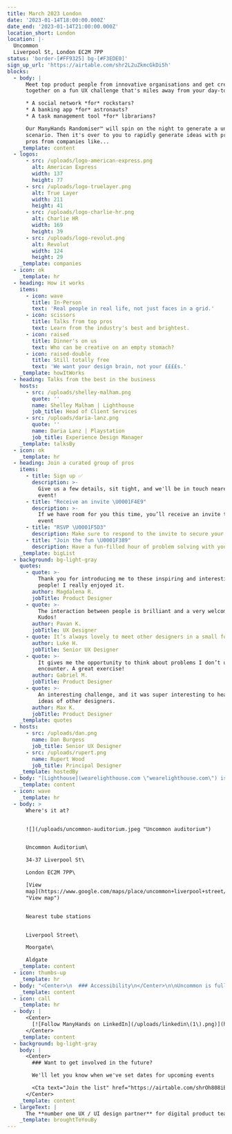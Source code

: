 ```yaml
---
title: March 2023 London
date: '2023-01-14T18:00:00.000Z'
date_end: '2023-01-14T21:00:00.000Z'
location_short: London
location: |-
  Uncommon
  Liverpool St, London EC2M 7PP
status: 'border-[#FF9325] bg-[#F3EDE0]'
sign_up_url: 'https://airtable.com/shr2L2uZkmcGkDi5h'
blocks:
  - body: |
      Meet top product people from innovative organisations and get creative
      together on a fun UX challenge that's miles away from your day-to-day.

      * A social network *for* rockstars?
      * A banking app *for* astronauts?
      * A task management tool *for* librarians?

      Our ManyHands Randomiser™ will spin on the night to generate a unique
      scenario. Then it's over to you to rapidly generate ideas with product
      pros from companies like...
    _template: content
  - logos:
      - src: /uploads/logo-american-express.png
        alt: American Express
        width: 137
        height: 77
      - src: /uploads/logo-truelayer.png
        alt: True Layer
        width: 211
        height: 41
      - src: /uploads/logo-charlie-hr.png
        alt: Charlie HR
        width: 169
        height: 39
      - src: /uploads/logo-revolut.png
        alt: Revolut
        width: 124
        height: 29
    _template: companies
  - icon: ok
    _template: hr
  - heading: How it works
    items:
      - icon: wave
        title: In-Person
        text: 'Real people in real life, not just faces in a grid.'
      - icon: scissors
        title: Talks from top pros
        text: Learn from the industry's best and brightest.
      - icon: raised
        title: Dinner's on us
        text: Who can be creative on an empty stomach?
      - icon: raised-double
        title: Still totally free
        text: 'We want your design brain, not your ££££s.'
    _template: howItWorks
  - heading: Talks from the best in the business
    hosts:
      - src: /uploads/shelley-malham.png
        quote: ''
        name: Shelley Malham | Lighthouse
        job_title: Head of Client Services
      - src: /uploads/daria-lanz.png
        quote: ''
        name: Daria Lanz | Playstation
        job_title: Experience Design Manager
    _template: talksBy
  - icon: ok
    _template: hr
  - heading: Join a curated group of pros
    items:
      - title: Sign up ✅
        description: >-
          Give us a few details, sit tight, and we'll be in touch nearer the
          event!
      - title: "Receive an invite \U0001F4E9"
        description: >-
          If we have room for you this time, you’ll receive an invite to the
          event
      - title: "RSVP \U0001F5D3️"
        description: Make sure to respond to the invite to secure your seat
      - title: "Join the fun \U0001F389"
        description: Have a fun-filled hour of problem solving with your new best mates
    _template: bigList
  - background: bg-light-gray
    quotes:
      - quote: >-
          Thank you for introducing me to these inspiring and interesting
          people! I really enjoyed it.
        author: Magdalena R.
        jobTitle: Product Designer
      - quote: >-
          The interaction between people is brilliant and a very welcoming team.
          Kudos!
        author: Pavan K.
        jobTitle: UX Designer
      - quote: It’s always lovely to meet other designers in a small forum like this.
        author: Luke H.
        jobTitle: Senior UX Designer
      - quote: >-
          It gives me the opportunity to think about problems I don’t usually
          encounter. A great exercise!
        author: Gabriel M.
        jobTitle: Product Designer
      - quote: >-
          An interesting challenge, and it was super interesting to hear the
          ideas of other designers.
        author: Max K.
        jobTitle: Product Designer
    _template: quotes
  - hosts:
      - src: /uploads/dan.png
        name: Dan Burgess
        job_title: Senior UX Designer
      - src: /uploads/rupert.png
        name: Rupert Wood
        job_title: Principal Designer
    _template: hostedBy
  - body: "[Lighthouse](wearelighthouse.com \"wearelighthouse.com\") is a specialist UX and UI design agency based in London, rusted by enterprise organisations to tackle the toughest challenges since 2008 \U0001F680\n"
    _template: content
  - icon: wave
    _template: hr
  - body: >
      Where's it at?


      ![](/uploads/uncommon-auditorium.jpeg "Uncommon auditorium")


      Uncommon Auditorium\

      34-37 Liverpool St\

      London EC2M 7PP\

      [View
      map](https://www.google.com/maps/place/uncommon+liverpool+street/data=!4m2!3m1!1s0x0:0x706cb25d16d16dd6
      "View map")


      Nearest tube stations


      Liverpool Street\

      Moorgate\

      Aldgate
    _template: content
  - icon: thumbs-up
    _template: hr
  - body: "<Center>\n  ### Accessibility\n</Center>\n\nUncommon is fully accessible with step-free access for the event space.\_\n\nFor further information or to tell us about your specific requirements, contact us at [hello@wearemanyhands.com](mailto:hello@wearemanyhands.com \"hello@wearemanyhands.com\")\n"
    _template: content
  - icon: call
    _template: hr
  - body: |
      <Center>
        [![Follow ManyHands on LinkedIn](/uploads/linkedin\(1\).png)](https://uk.linkedin.com/company/manyhands-from-lighthouse)
      </Center>
    _template: content
  - background: bg-light-gray
    body: |
      <Center>
        ### Want to get involved in the future?

        We'll let you know when we've set dates for upcoming events

        <Cta text="Join the list" href="https://airtable.com/shrOh808iBDVo9Ne1" />
      </Center>
    _template: content
  - largeText: |
      The **number one UX / UI design partner** for digital product teams
    _template: broughtToYouBy
---
```





